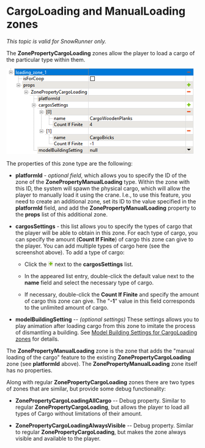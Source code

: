 # CargoLoading and ManualLoading zones

*This topic is valid for SnowRunner only.*  

The **ZonePropertyCargoLoading** zones allow the player to load a cargo of the particular type within them.

![](./media/image184.png)

The properties of this zone type are the following:

-   **platformId** - *optional field*, which allows you to specify the ID of the zone of the **ZonePropertyManualLoading** type. Within the zone with this ID, the system will spawn the physical cargo, which will allow the player to manually load it using the crane. I.e., to use this feature, you need to create an additional zone, set its ID to the value specified in the **platformId** field, and add the **ZonePropertyManualLoading** property to the **props** list of this additional zone.

-   **cargosSettings** - this list allows you to specify the types of cargo that the player will be able to obtain in this zone. For each type of cargo, you can specify the amount (**Count If Finite**) of cargo this zone can give to the player. You can add multiple types of cargo here (see the screenshot above). To add a type of cargo:

    -   Click the ![](./media/image185.png) next to the **cargosSettings** list.

    -   In the appeared list entry, double-click the default value next to the **name** field and select the necessary type of cargo.

    -   If necessary, double-click the **Count If Finite** and specify the amount of cargo this zone can give. The "**-1**" value in this field corresponds to the unlimited amount of cargo.

-   **modelBuildingSetting** -- *(optional settings)* These settings allows you to play animation after loading cargo from this zone to imitate the process of dismantling a building. See [Model Building Settings for CargoLoading zones](./model_building_settings_for_cargo_loading_zones.md) for details.

The **ZonePropertyManualLoading** zone is the zone that adds the "manual loading of the cargo" feature to the existing **ZonePropertyCargoLoading** zone (see **platformId** above). The **ZonePropertyManualLoading** zone itself has no properties.

Along with regular **ZonePropertyCargoLoading** zones there are two types of zones that are similar, but provide some debug functionality:

-   **ZonePropertyCargoLoadingAllCargo** -- Debug property. Similar to regular **ZonePropertyCargoLoading**, but allows the player to load all types of Cargo without limitations of their amount.

-   **ZonePropertyCargoLoadingAlwaysVisible** -- Debug property. Similar to regular **ZonePropertyCargoLoading**, but makes the zone always visible and available to the player.

